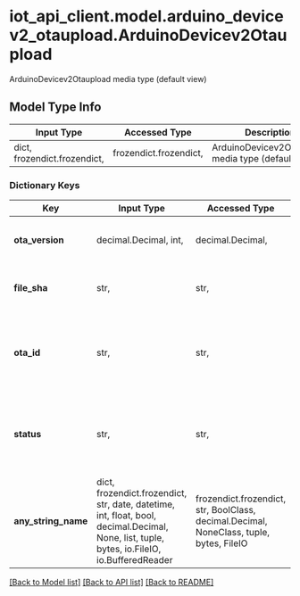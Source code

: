 # iot_api_client.model.arduino_devicev2_otaupload.ArduinoDevicev2Otaupload

ArduinoDevicev2Otaupload media type (default view)

## Model Type Info
Input Type | Accessed Type | Description | Notes
------------ | ------------- | ------------- | -------------
dict, frozendict.frozendict,  | frozendict.frozendict,  | ArduinoDevicev2Otaupload media type (default view) | 

### Dictionary Keys
Key | Input Type | Accessed Type | Description | Notes
------------ | ------------- | ------------- | ------------- | -------------
**ota_version** | decimal.Decimal, int,  | decimal.Decimal,  | OTA version | value must be a 64 bit integer
**file_sha** | str,  | str,  | SHA256 of the uploaded file | [optional] 
**ota_id** | str,  | str,  | OTA request id (only available from OTA version 2 and above) | [optional] 
**status** | str,  | str,  | OTA request status (only available from OTA version 2 and above) | [optional] 
**any_string_name** | dict, frozendict.frozendict, str, date, datetime, int, float, bool, decimal.Decimal, None, list, tuple, bytes, io.FileIO, io.BufferedReader | frozendict.frozendict, str, BoolClass, decimal.Decimal, NoneClass, tuple, bytes, FileIO | any string name can be used but the value must be the correct type | [optional]

[[Back to Model list]](../../README.md#documentation-for-models) [[Back to API list]](../../README.md#documentation-for-api-endpoints) [[Back to README]](../../README.md)

